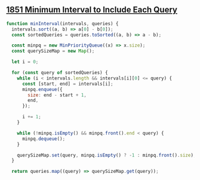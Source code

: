 ## [1851 Minimum Interval to Include Each Query](https://leetcode.com/problems/minimum-interval-to-include-each-query/description/)

<!-- notecardId: 1746561936288 -->

```js
function minInterval(intervals, queries) {
  intervals.sort((a, b) => a[0] - b[0]);
  const sortedQueries = queries.toSorted((a, b) => a - b);

  const minpq = new MinPriorityQueue((x) => x.size);
  const querySizeMap = new Map();

  let i = 0;

  for (const query of sortedQueries) {
    while (i < intervals.length && intervals[i][0] <= query) {
      const [start, end] = intervals[i];
      minpq.enqueue({
        size: end - start + 1,
        end,
      });

      i += 1;
    }

    while (!minpq.isEmpty() && minpq.front().end < query) {
      minpq.dequeue();
    }

    querySizeMap.set(query, minpq.isEmpty() ? -1 : minpq.front().size);
  }

  return queries.map((query) => querySizeMap.get(query));
```
